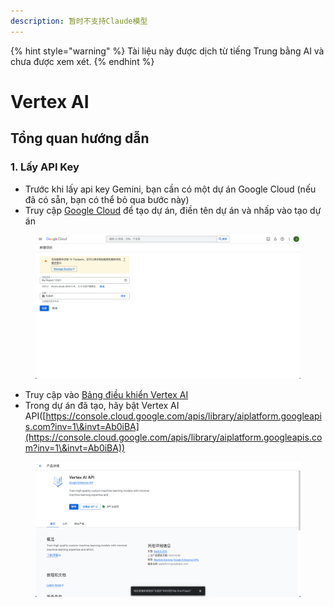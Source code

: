 ```yaml
---
description: 暂时不支持Claude模型
---
```


{% hint style="warning" %}
Tài liệu này được dịch từ tiếng Trung bằng AI và chưa được xem xét.
{% endhint %}

# Vertex AI

## Tổng quan hướng dẫn

### 1. Lấy API Key

* Trước khi lấy api key Gemini, bạn cần có một dự án Google Cloud (nếu đã có sẵn, bạn có thể bỏ qua bước này)
* Truy cập [Google Cloud](https://console.cloud.google.com/projectcreate) để tạo dự án, điền tên dự án và nhấp vào tạo dự án

<figure><img src="../../.gitbook/assets/image (1).png" alt=""><figcaption></figcaption></figure>

* Truy cập vào [Bảng điều khiển Vertex AI](https://console.cloud.google.com/vertex-ai) 
* Trong dự án đã tạo, hãy bật Vertex AI API([https://console.cloud.google.com/apis/library/aiplatform.googleapis.com?inv=1\&invt=Ab0iBA](https://console.cloud.google.com/apis/library/aiplatform.googleapis.com?inv=1\&invt=Ab0iBA))

<figure><img src="../../.gitbook/assets/image (78).png" alt=""><figcaption></figcaption></figure>